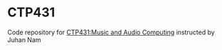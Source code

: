 # CTP431

Code repository for [CTP431:Music and Audio Computing](http://mac.kaist.ac.kr/~juhan/ctp431) instructed by Juhan Nam

